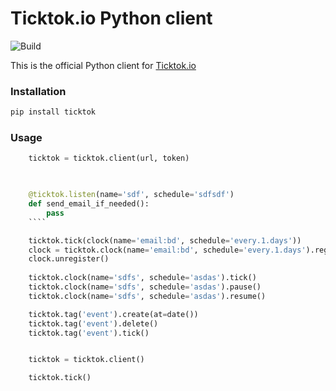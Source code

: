 # Ticktok.io Python client
![Build](https://github.com/ticktok-io/ticktok-python/workflows/Build/badge.svg)

This is the official Python client for [Ticktok.io](https://ticktok.io)

### Installation
```bash
pip install ticktok
```

### Usage
```python
    ticktok = ticktok.client(url, token)
    


    @ticktok.listen(name='sdf', schedule='sdfsdf')
    def send_email_if_needed():
        pass
    ````

    ticktok.tick(clock(name='email:bd', schedule='every.1.days'))
    clock = ticktok.clock(name='email:bd', schedule='every.1.days').register(on_tick=lambda: send_email_if_needed())
    clock.unregister()
    
    ticktok.clock(name='sdfs', schedule='asdas').tick()
    ticktok.clock(name='sdfs', schedule='asdas').pause()
    ticktok.clock(name='sdfs', schedule='asdas').resume()

    ticktok.tag('event').create(at=date())
    ticktok.tag('event').delete()
    ticktok.tag('event').tick()


    ticktok = ticktok.client()

    ticktok.tick()

```


